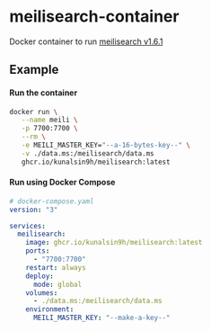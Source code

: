 # meilisearch-container

Docker container to run [meilisearch v1.6.1](https://github.com/meilisearch/meilisearch)

## Example

#### Run the container

```bash
docker run \
   --name meili \
   -p 7700:7700 \
   --rm \
   -e MEILI_MASTER_KEY="--a-16-bytes-key--" \
   -v ./data.ms:/meilisearch/data.ms
   ghcr.io/kunalsin9h/meilisearch:latest
```

#### Run using Docker Compose

```yaml
# docker-compose.yaml
version: "3"

services:
  meilisearch:
    image: ghcr.io/kunalsin9h/meilisearch:latest
    ports:
      - "7700:7700"
    restart: always
    deploy:
      mode: global
    volumes:
      - ./data.ms:/meilisearch/data.ms
    environment:
      MEILI_MASTER_KEY: "--make-a-key--"
```
